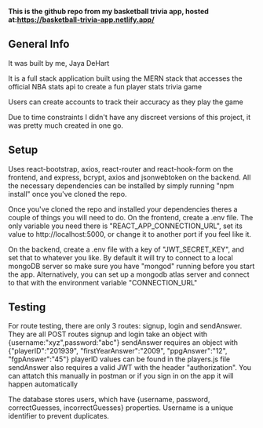 **This is the github repo from my basketball trivia app, hosted at:https://basketball-trivia-app.netlify.app/**

<h2>General Info</h2>
It was built by me, Jaya DeHart

It is a full stack application built using the MERN stack that accesses the official NBA stats api to create a fun player stats trivia game

Users can create accounts to track their accuracy as they play the game

Due to time constraints I didn't have any discreet versions of this project, it was pretty much created in one go.

<h2>Setup</h2>

Uses react-bootstrap, axios, react-router and react-hook-form on the frontend, and express, bcrypt, axios and jsonwebtoken on the backend. All the necessary dependencies can
be installed by simply running "npm install" once you've cloned the repo.

Once you've cloned the repo and installed your dependencies theres a couple of things you will need to do. On the frontend, create a .env file. The only variable you need
there is "REACT_APP_CONNECTION_URL", set its value to http://localhost:5000, or change it to another port if you feel like it.

On the backend, create a .env file with a key of "JWT_SECRET_KEY", and set that to whatever you like. By default it will try to connect to a local mongoDB server so make
sure you have "mongod" running before you start the app. Alternatively, you can set up a mongodb atlas server and connect to that with the environment variable 
"CONNECTION_URL"

<h2>Testing</h2>

For route testing, there are only 3 routes: signup, login and sendAnswer. They are all POST routes
signup and login take an object with {username:"xyz",password:"abc"}
sendAnswer requires an object with {"playerID":"201939", "firstYearAnswer":"2009", "ppgAnswer":"12", "fgpAnswer":"45"}
playerID values can be found in the players.js file
sendAnswer also requires a valid JWT with the header "authorization". You can attatch this manually in postman or if you sign in on the app it will happen automatically

The database stores users, which have {username, password, correctGuesses, incorrectGuesses} properties. Username is a unique identifier to prevent duplicates.
